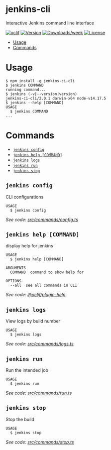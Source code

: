 jenkins-cli
===========

Interactive Jenkins command line interface

[![oclif](https://img.shields.io/badge/cli-oclif-brightgreen.svg)](https://oclif.io)
[![Version](https://img.shields.io/npm/v/jenkins-cli.svg)](https://npmjs.org/package/jenkins-cli)
[![Downloads/week](https://img.shields.io/npm/dw/jenkins-cli.svg)](https://npmjs.org/package/jenkins-cli)
[![License](https://img.shields.io/npm/l/jenkins-cli.svg)](https://github.com/mittalakshay6/jenkins-cli/blob/master/package.json)

<!-- toc -->
* [Usage](#usage)
* [Commands](#commands)
<!-- tocstop -->
# Usage
<!-- usage -->
```sh-session
$ npm install -g jenkins-ci-cli
$ jenkins COMMAND
running command...
$ jenkins (-v|--version|version)
jenkins-ci-cli/2.0.1 darwin-x64 node-v14.17.5
$ jenkins --help [COMMAND]
USAGE
  $ jenkins COMMAND
...
```
<!-- usagestop -->
# Commands
<!-- commands -->
* [`jenkins config`](#jenkins-config)
* [`jenkins help [COMMAND]`](#jenkins-help-command)
* [`jenkins logs`](#jenkins-logs)
* [`jenkins run`](#jenkins-run)
* [`jenkins stop`](#jenkins-stop)

## `jenkins config`

CLI configurations

```
USAGE
  $ jenkins config
```

_See code: [src/commands/config.ts](https://github.com/mittalakshay6/jenkins-cli/blob/v2.0.1/src/commands/config.ts)_

## `jenkins help [COMMAND]`

display help for jenkins

```
USAGE
  $ jenkins help [COMMAND]

ARGUMENTS
  COMMAND  command to show help for

OPTIONS
  --all  see all commands in CLI
```

_See code: [@oclif/plugin-help](https://github.com/oclif/plugin-help/blob/v3.2.3/src/commands/help.ts)_

## `jenkins logs`

View logs by build number

```
USAGE
  $ jenkins logs
```

_See code: [src/commands/logs.ts](https://github.com/mittalakshay6/jenkins-cli/blob/v2.0.1/src/commands/logs.ts)_

## `jenkins run`

Run the intended job

```
USAGE
  $ jenkins run
```

_See code: [src/commands/run.ts](https://github.com/mittalakshay6/jenkins-cli/blob/v2.0.1/src/commands/run.ts)_

## `jenkins stop`

Stop the build

```
USAGE
  $ jenkins stop
```

_See code: [src/commands/stop.ts](https://github.com/mittalakshay6/jenkins-cli/blob/v2.0.1/src/commands/stop.ts)_
<!-- commandsstop -->
